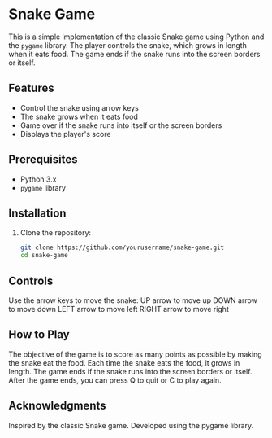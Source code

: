 # Snake Game

This is a simple implementation of the classic Snake game using Python and the `pygame` library. The player controls the snake, which grows in length when it eats food. The game ends if the snake runs into the screen borders or itself.

## Features

- Control the snake using arrow keys
- The snake grows when it eats food
- Game over if the snake runs into itself or the screen borders
- Displays the player's score

## Prerequisites

- Python 3.x
- `pygame` library

## Installation

1. Clone the repository:
   ```bash
   git clone https://github.com/yourusername/snake-game.git
   cd snake-game
## Controls
Use the arrow keys to move the snake:
UP arrow to move up
DOWN arrow to move down
LEFT arrow to move left
RIGHT arrow to move right
## How to Play
The objective of the game is to score as many points as possible by making the snake eat the food.
Each time the snake eats the food, it grows in length.
The game ends if the snake runs into the screen borders or itself.
After the game ends, you can press Q to quit or C to play again.
## Acknowledgments
Inspired by the classic Snake game.
Developed using the pygame library.
